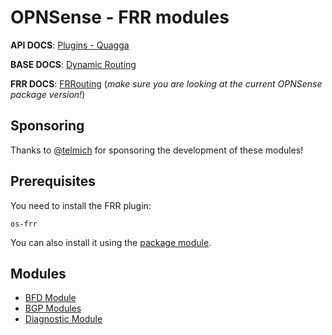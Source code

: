 # OPNSense - FRR modules

**API DOCS**: [Plugins - Quagga](https://docs.opnsense.org/development/api/plugins/quagga.html)

**BASE DOCS**: [Dynamic Routing](https://docs.opnsense.org/manual/dynamic_routing.html)

**FRR DOCS**: [FRRouting](https://docs.frrouting.org/) (_make sure you are looking at the current OPNSense package version!_)

## Sponsoring

Thanks to [@telmich](https://github.com/telmich) for sponsoring the development of these modules!

## Prerequisites

You need to install the FRR plugin:
```
os-frr
```

You can also install it using the [package module](https://github.com/ansibleguy/collection_opnsense/blob/stable/docs/use_package.md).

## Modules

* [BFD Module](https://github.com/ansibleguy/collection_opnsense/blob/stable/docs/use_frr_bfd.md)
* [BGP Modules](https://github.com/ansibleguy/collection_opnsense/blob/stable/docs/use_frr_bgp.md)
* [Diagnostic Module](https://github.com/ansibleguy/collection_opnsense/blob/stable/docs/use_frr_diagnostic.md)
